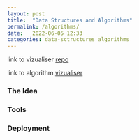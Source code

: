 ```yaml
---
layout: post
title:  "Data Structures and Algorithms"
permalink: /algorithms/
date:   2022-06-05 12:33
categories: data-sctructures algorithms
---
```


link to vizualiser [repo](https://github.com/GaelGil/algorithm-visualizer)

link to algorithm [vizualiser](https://algorithm-visualizer-gg.herokuapp.com/)

### The Idea


### Tools


### Deployment

